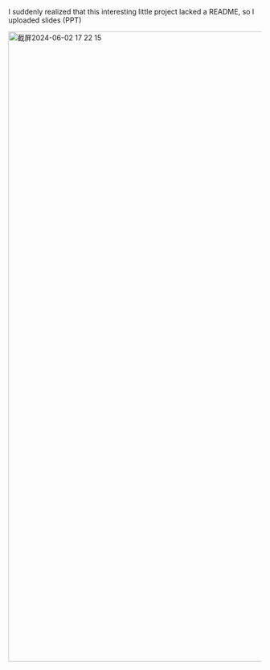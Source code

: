 I suddenly realized that this interesting little project lacked a README, so I uploaded slides (PPT)

<img width="1252" alt="截屏2024-06-02 17 22 15" src="https://github.com/HuangZiheng-o-O/AI-image-poet/assets/88083147/f3ecc94f-1580-4d4c-beb3-9791d2bb7fa5">
